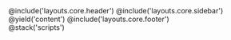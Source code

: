 <!DOCTYPE html>
<html lang="en">
    <!--begin::Head-->
    <head>
        <meta http-equiv="Content-Type" content="text/html; charset=utf-8" />
        <title>AdminLTE v4 | Dashboard</title>
        <!--begin::Primary Meta Tags-->
        <meta name="csrf-token" content="{{ csrf_token() }}">
        <meta name="viewport" content="width=device-width, initial-scale=1.0" />
        <meta name="title" content="AdminLTE v4 | Dashboard" />
        <meta name="author" content="ColorlibHQ" />
        <meta name="description" content="AdminLTE is a Free Bootstrap 5 Admin Dashboard, 30 example pages using Vanilla JS." />
        <meta
            name="keywords"
            content="bootstrap 5, bootstrap, bootstrap 5 admin dashboard, bootstrap 5 dashboard, bootstrap 5 charts, bootstrap 5 calendar, bootstrap 5 datepicker, bootstrap 5 tables, bootstrap 5 datatable, vanilla js datatable, colorlibhq, colorlibhq dashboard, colorlibhq admin dashboard"
        />
        <!--end::Primary Meta Tags-->
        <!--begin::Fonts-->
        <link rel="stylesheet" href="https://cdn.jsdelivr.net/npm/@fontsource/source-sans-3@5.0.12/index.css" integrity="sha256-tXJfXfp6Ewt1ilPzLDtQnJV4hclT9XuaZUKyUvmyr+Q=" crossorigin="anonymous" />
        <!--end::Fonts-->
        <!--begin::Third Party Plugin(OverlayScrollbars)-->
        <link rel="stylesheet" href="https://cdn.jsdelivr.net/npm/overlayscrollbars@2.10.1/styles/overlayscrollbars.min.css" integrity="sha256-tZHrRjVqNSRyWg2wbppGnT833E/Ys0DHWGwT04GiqQg=" crossorigin="anonymous" />
        <!--end::Third Party Plugin(OverlayScrollbars)-->
        <!--begin::Third Party Plugin(Bootstrap Icons)-->
        <link rel="stylesheet" href="https://cdn.jsdelivr.net/npm/bootstrap-icons@1.11.3/font/bootstrap-icons.min.css" integrity="sha256-9kPW/n5nn53j4WMRYAxe9c1rCY96Oogo/MKSVdKzPmI=" crossorigin="anonymous" />
        <!--end::Third Party Plugin(Bootstrap Icons)-->
        <!--begin::Required Plugin(AdminLTE)-->
        <link rel="stylesheet" href="{{ url('css/adminlte.css')}}"/>
        <!--end::Required Plugin(AdminLTE)-->
        <!-- apexcharts -->
        <link rel="stylesheet" href="https://cdn.jsdelivr.net/npm/apexcharts@3.37.1/dist/apexcharts.css" integrity="sha256-4MX+61mt9NVvvuPjUWdUdyfZfxSB1/Rf9WtqRHgG5S0=" crossorigin="anonymous" />
        <!-- jsvectormap -->
        <link rel="stylesheet" href="https://cdn.jsdelivr.net/npm/jsvectormap@1.5.3/dist/css/jsvectormap.min.css" integrity="sha256-+uGLJmmTKOqBr+2E6KDYs/NRsHxSkONXFHUL0fy2O/4=" crossorigin="anonymous" />
    </head>
    <!--end::Head-->
    <!--begin::Body-->
    <body class="layout-fixed sidebar-expand-lg bg-body-tertiary">
        <!--begin::App Wrapper-->
        <div class="app-wrapper">
            <!--begin::Header-->
            @include('layouts.core.header')
            <!--end::Header-->
            <!--begin::Sidebar-->
            @include('layouts.core.sidebar')
            <!--end::Sidebar-->
            @yield('content')
            <!--begin::Footer-->
            @include('layouts.core.footer')
            <!--end::Footer-->
        </div>
        <!--end::App Wrapper-->
        <!--begin::Script-->
        <!--begin::Third Party Plugin(OverlayScrollbars)-->
        <script src="https://cdn.jsdelivr.net/npm/overlayscrollbars@2.10.1/browser/overlayscrollbars.browser.es6.min.js" integrity="sha256-dghWARbRe2eLlIJ56wNB+b760ywulqK3DzZYEpsg2fQ=" crossorigin="anonymous"></script>
        <!--end::Third Party Plugin(OverlayScrollbars)--><!--begin::Required Plugin(popperjs for Bootstrap 5)-->
        <script src="https://cdn.jsdelivr.net/npm/@popperjs/core@2.11.8/dist/umd/popper.min.js" integrity="sha384-I7E8VVD/ismYTF4hNIPjVp/Zjvgyol6VFvRkX/vR+Vc4jQkC+hVqc2pM8ODewa9r" crossorigin="anonymous"></script>
        <!--end::Required Plugin(popperjs for Bootstrap 5)--><!--begin::Required Plugin(Bootstrap 5)-->
        <script src="https://cdn.jsdelivr.net/npm/bootstrap@5.3.3/dist/js/bootstrap.min.js" integrity="sha384-0pUGZvbkm6XF6gxjEnlmuGrJXVbNuzT9qBBavbLwCsOGabYfZo0T0to5eqruptLy" crossorigin="anonymous"></script>
        <!--end::Required Plugin(Bootstrap 5)--><!--begin::Required Plugin(AdminLTE)-->
        <script src="{{ url('js/adminlte.js"></script>
        <!--end::Required Plugin(AdminLTE)--><!--begin::OverlayScrollbars Configure-->
        <script>
            const SELECTOR_SIDEBAR_WRAPPER = ".sidebar-wrapper";
            const Default = {
                scrollbarTheme: "os-theme-light",
                scrollbarAutoHide: "leave",
                scrollbarClickScroll: true,
            };
            document.addEventListener("DOMContentLoaded", function () {
                const sidebarWrapper = document.querySelector(SELECTOR_SIDEBAR_WRAPPER);
                if (sidebarWrapper && typeof OverlayScrollbarsGlobal?.OverlayScrollbars !== "undefined") {
                    OverlayScrollbarsGlobal.OverlayScrollbars(sidebarWrapper, {
                        scrollbars: {
                            theme: Default.scrollbarTheme,
                            autoHide: Default.scrollbarAutoHide,
                            clickScroll: Default.scrollbarClickScroll,
                        },
                    });
                }
            });
        </script>
        <!--end::OverlayScrollbars Configure-->
        <script src="https://cdnjs.cloudflare.com/ajax/libs/jquery/3.7.1/jquery.min.js" integrity="sha512-v2CJ7UaYy4JwqLDIrZUI/4hqeoQieOmAZNXBeQyjo21dadnwR+8ZaIJVT8EE2iyI61OV8e6M8PP2/4hpQINQ/g==" crossorigin="anonymous" referrerpolicy="no-referrer"></script>
        @stack('scripts')
        <script>
            $.ajaxSetup({
                headers: {
                'X-CSRF-TOKEN': $('meta[name="csrf-token"]').attr('content')
            }
        });
        </script>
    </body>
    <!--end::Body-->
</html>
